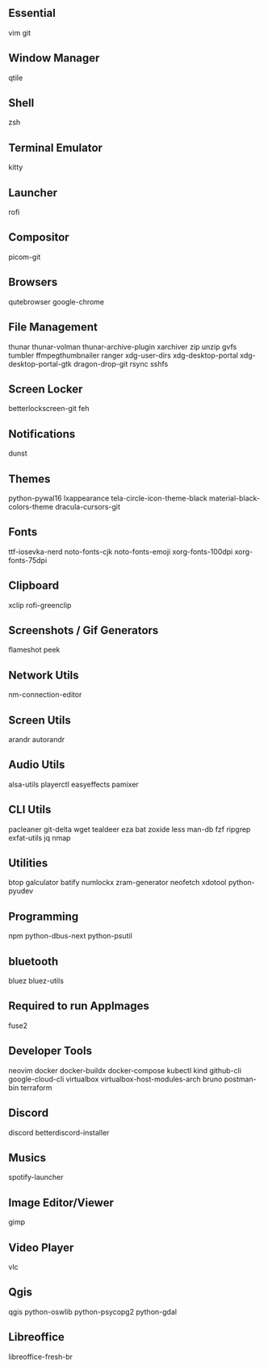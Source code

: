 ## Essential
vim
git

## Window Manager
qtile

## Shell
zsh

## Terminal Emulator
kitty

## Launcher
rofi

## Compositor
picom-git

## Browsers
qutebrowser
google-chrome

## File Management
thunar
thunar-volman
thunar-archive-plugin
xarchiver
zip
unzip
gvfs
tumbler
ffmpegthumbnailer
ranger
xdg-user-dirs
xdg-desktop-portal
xdg-desktop-portal-gtk
dragon-drop-git
rsync
sshfs

## Screen Locker
betterlockscreen-git
feh

## Notifications
dunst

## Themes
python-pywal16
lxappearance
tela-circle-icon-theme-black
material-black-colors-theme
dracula-cursors-git

## Fonts
ttf-iosevka-nerd
noto-fonts-cjk
noto-fonts-emoji
xorg-fonts-100dpi
xorg-fonts-75dpi

## Clipboard
xclip
rofi-greenclip

## Screenshots / Gif Generators
flameshot
peek

## Network Utils
nm-connection-editor

## Screen Utils
arandr
autorandr

## Audio Utils
alsa-utils
playerctl
easyeffects
pamixer

## CLI Utils
pacleaner
git-delta
wget
tealdeer
eza
bat
zoxide
less
man-db
fzf
ripgrep
exfat-utils
jq
nmap

## Utilities
btop
galculator
batify
numlockx
zram-generator
neofetch
xdotool
python-pyudev

## Programming
npm
python-dbus-next
python-psutil

## bluetooth
bluez
bluez-utils

## Required to run AppImages
fuse2

## Developer Tools
neovim
docker
docker-buildx
docker-compose
kubectl
kind
github-cli
google-cloud-cli
virtualbox
virtualbox-host-modules-arch
bruno
postman-bin
terraform

## Discord
discord
betterdiscord-installer

## Musics
spotify-launcher

## Image Editor/Viewer
gimp

## Video Player
vlc

## Qgis
qgis
python-oswlib
python-psycopg2
python-gdal

## Libreoffice
libreoffice-fresh-br

